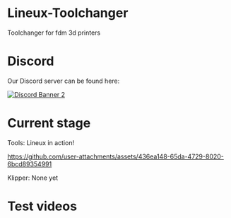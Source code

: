# Lineux-Toolchanger
Toolchanger for fdm 3d printers

# Discord
Our Discord server can be found here:

[![Discord Banner 2](https://discord.com/api/guilds/1266260887249879122/widget.png?style=banner2)](https://discord.gg/Xwqbjj4VjH)

# Current stage
Tools: Lineux in action!  

https://github.com/user-attachments/assets/436ea148-65da-4729-8020-6bcd89354991

Klipper: None yet

# Test videos
